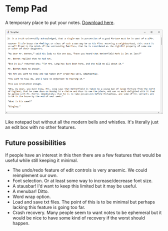 # Temp Pad

A temporary place to put your notes. [Download here](https://github.com/ChrisDenton/temppad/releases/download/0.1.0/temppad.exe).

![screenshot of Temp Pad](temppad.png?raw=true "Screenshot")

Like notepad but without all the modern bells and whistles.
It's literally just an edit box with no other features.

## Future possibilities

If people have an interest in this then there are a few features that would be useful while still keeping it minimal.

- The undo/redo feature of edit controls is very anaemic. We could reimplement our own.
- Font selection. Or at least some way to increase/decrease font size.
- A stausbar! I'd want to keep this limited but it may be useful.
- A menubar! Ditto.
- Word wrap option.
- Load and save txt files. The point of this is to be minimal but perhaps lacking this feature is going too far.
- Crash recovery. Many people seem to want notes to be ephemeral but it would be nice to have some kind of recovery if the worst should happen.